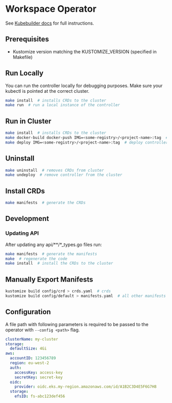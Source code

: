 # Workspace Operator

See [Kubebuilder docs](https://book.kubebuilder.io/quick-start.html) for full instructions.

## Prerequisites

- Kustomize version matching the KUSTOMIZE_VERSION (specified in Makefile)

## Run Locally

You can run the controller locally for debugging purposes. Make sure your kubectl is pointed at the correct cluster.

```bash
make install  # installs CRDs to the cluster
make run  # run a local instance of the controller
```

## Run in Cluster

```bash
make install  # installs CRDs to the cluster
make docker-build docker-push IMG=<some-registry>/<project-name>:tag  # build controller
make deploy IMG=<some-registry>/<project-name>:tag  # deploy controller to cluster
```

## Uninstall

```bash
make uninstall  # removes CRDs from cluster
make undeploy  # remove controller from the cluster
```

## Install CRDs

```bash
make manifests  # generate the CRDs
```

## Development

### Updating API

After updating any api/**/*_types.go files run:

```bash
make manifests  # generate the manifests
make  # regenerate the code
make install  # install the CRDs to the cluster
```

## Manually Export Manifests

```bash
kustomize build config/crd > crds.yaml  # crds
kustomize build config/default > manifests.yaml  # all other manifests
```

## Configuration

A file path with following parameters is required to be passed to the operator with `--config <path>` flag.

```yaml
clusterName: my-cluster
storage:
  defaultSize: 4Gi
aws:
  accountID: 123456789
  region: eu-west-2
  auth:
    accessKey: access-key
    secretKey: secret-key
  oidc:
    provider: oidc.eks.my-region.amazonaws.com/id/A1B2C3D4E5F6G7H8
  storage:
    efsID: fs-abc123def456
```